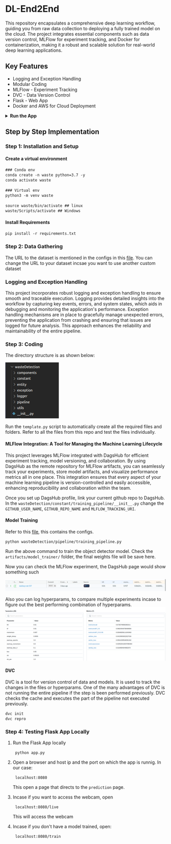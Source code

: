 # DL-End2End

This repository encapsulates a comprehensive deep learning workflow, guiding you from raw data collection to deploying a fully trained model on the cloud. The project integrates essential components such as data version control, MLFlow for experiment tracking, and Docker for containerization, making it a robust and scalable solution for real-world deep learning applications.

## Key Features
* Logging and Exception Handling
* Modular Coding
* MLFlow - Experiment Tracking
* DVC - Data Version Control
* Flask - Web App
* Docker and AWS for Cloud Deployment

<details>
  <summary><b>Run the App</b></summary>

* <b>Clone the repository</b>
 
    ``` https://github.com/Mohit-robo/end-to-end-deployment.git```

* <b>Create a virtual environment</b> 

    ```
    ### Conda env
    conda create -n waste python=3.7 -y
    conda activate waste

    ### Virtual env
    python3 -m venv waste
    
    source waste/bin/activate ## linux
    waste/Scripts/activate ## Windows

    ```
* <b>Install Requirements</b> 

    ``` pip install -r requirements.txt```

* <b>Run the App</b>
    
    ``` python app.py```

    open up your local host and port mentioned in the script.
    
    ``` localhost:8080```
  
</details>

## **Step by Step Implementation**

### **Step 1: Installation and Setup**

#### **Create a virtual environment**
    
    ### Conda env
    conda create -n waste python=3.7 -y
    conda activate waste

    ### Virtual env
    python3 -m venv waste
    
    source waste/bin/activate ## linux
    waste/Scripts/activate ## Windows

#### **Install Requirements**

    pip install -r requirements.txt

### **Step 2: Data Gathering**

The URL to the dataset is mentioned in the configs in this [file](wasteDetection/constant/training_pipeline/__init__.py). You can change the URL to your dataset incsae you want to use another custom dataset

### **Logging and Exception Handling**

This project incorporates robust logging and exception handling to ensure smooth and traceable execution. Logging provides detailed insights into the workflow by capturing key events, errors, and system states, which aids in debugging and monitoring the application's performance. Exception handling mechanisms are in place to gracefully manage unexpected errors, preventing the application from crashing and ensuring that issues are logged for future analysis. This approach enhances the reliability and maintainability of the entire pipeline.

### **Step 3: Coding**

The directory structure is as shown below:

![Dir Structure](diagrams/coding.png)

Run the ```template.py``` script to automatically create all the required files and folders. Refer to all the files from this repo and test the files individually. 

#### **MLFlow Integration: A Tool for Managing the Machine Learning Lifecycle**

This project leverages MLFlow integrated with DagsHub for efficient experiment tracking, model versioning, and collaboration. By using DagsHub as the remote repository for MLFlow artifacts, you can seamlessly track your experiments, store model artifacts, and visualize performance metrics all in one place. This integration ensures that every aspect of your machine learning pipeline is version-controlled and easily accessible, enhancing reproducibility and collaboration within the team.

Once you set up DagsHub profile, link your current github repo to DagsHub. In the `wasteDetection/constant/training_pipeline/__init__.py` change the `GITHUB_USER_NAME`, `GITHUB_REPO_NAME` and `MLFLOW_TRACKING_URI`.

#### **Model Training**

Refer to this [file](wasteDetection/constant/training_pipeline/__init__.py), this contains the configs.

    python wasteDetection/pipeline/training_pipeline.py

Run the above command to train the object detector model. Check the `artifacts/model_trainer/`  folder, the final weights file will be save here.  

Now you can check the MLFlow experiment, the DagsHub page would show something such 

![Dir Structure](diagrams/DagsHub.png)

Also you can log hyperparams, to compare multiple experiments incase to figure out the best performing combination of hyperparams.
![Dir Structure](diagrams/MLFlow.png)

#### **DVC**

DVC is a tool for version control of data and models. It is used to track the changes in the files or hyperparams. One of the many advantages of DVC is not running the entire pipeline if the step is been performed previously. DVC checks the cache and executes the part of the pipeline not executed previously.

    dvc init
    dvc repro

### **Step 4: Testing Flask App Locally**

1. Run the Flask App locally


        python app.py

2. Open a browser and host ip and the port on which the app is runnig. In our case:

        localhost:8080

    This open a page that directs to the `prediction` page. 

3. Incase if you want to access the webcam, open 

        localhost:8080/live

    This will access the webcam

4. Incase if you don't have a model trained, open:  

        localhost:8080/train

